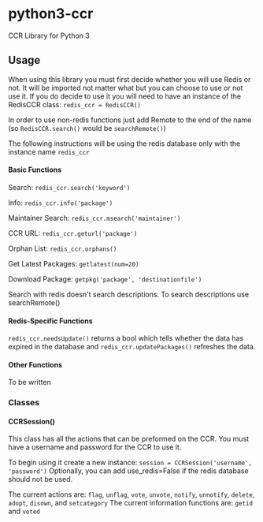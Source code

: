 # python3-ccr

CCR Library for Python 3

## Usage
When using this library you must first decide whether you will use Redis or not. It will be imported not matter what but you can choose to use or not use it.
If you do decide to use it you will need to have an instance of the RedisCCR class: `redis_ccr = RedisCCR()`

In order to use non-redis functions just add Remote to the end of the name (so `RedisCCR.search()` would be `searchRemote()`)

The following instructions will be using the redis database only with the instance name `redis_ccr`

#### Basic Functions
Search: `redis_ccr.search('keyword')`

Info: `redis_ccr.info('package')`

Maintainer Search: `redis_ccr.msearch('maintainer')`

CCR URL: `redis_ccr.geturl('package')`

Orphan List: `redis_ccr.orphans()`

Get Latest Packages: `getlatest(num=20)`

Download Package: `getpkg('package', 'destinationfile')`

Search with redis doesn't search descriptions. To search descriptions use searchRemote()

#### Redis-Specific Functions
`redis_ccr.needsUpdate()` returns a bool which tells whether the data has expired in the database and `redis_ccr.updatePackages()` refreshes the data.

#### Other Functions
To be written

### Classes
#### CCRSession()
This class has all the actions that can be preformed on the CCR. You must have a username and password for the CCR to use it.

To begin using it create a new instance: `session = CCRSession('username', 'password')` Optionally, you can add use_redis=False if the redis database should not be used.

The current actions are: `flag`, `unflag`, `vote`, `unvote`, `notify`, `unnotify`, `delete`, `adopt`, `disown`, and `setcategory`
The current information functions are: `getid` and `voted`
